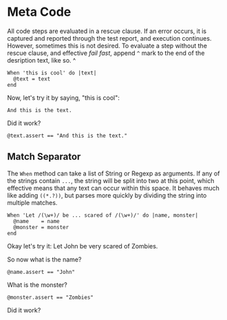 # Meta Code

All code steps are evaluated in a rescue clause. If an error occurs, it
is captured and reported through the test report, and execution continues.
However, sometimes this is not desired. To evaluate a step without the 
rescue clause, and effective *fail fast*, append `^` mark to the end of
the desription text, like so. ^

    When 'this is cool' do |text|
      @text = text
    end

Now, let's try it by saying, "this is cool":

    And this is the text.

Did it work?

    @text.assert == "And this is the text."


## Match Separator

The `When` method can take a list of String or Regexp as arguments.
If any of the strings contain `...`, the string will be split into
two at this point, which effective means that any text can occur
within this space. It behaves much like adding `((*.?))`, but parses
more quickly by dividing the string into multiple matches.

    When 'Let /(\w+)/ be ... scared of /(\w+)/' do |name, monster|
      @name    = name
      @monster = monster
    end

Okay let's try it: Let John be very scared of Zombies.

So now what is the name?

    @name.assert == "John"

What is the monster?

    @monster.assert == "Zombies"

Did it work?

